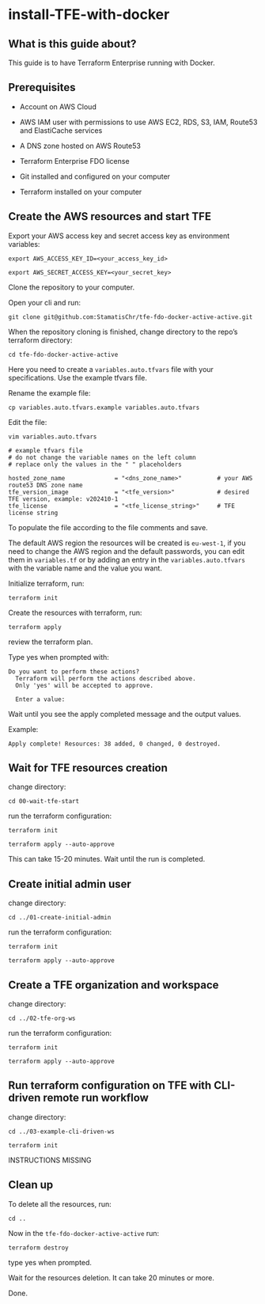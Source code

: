 # install-TFE-with-docker

## What is this guide about?

This guide is to have Terraform Enterprise running with Docker.

## Prerequisites 

- Account on AWS Cloud

- AWS IAM user with permissions to use AWS EC2, RDS, S3, IAM, Route53 and ElastiCache services

- A DNS zone hosted on AWS Route53

- Terraform Enterprise FDO license

- Git installed and configured on your computer

- Terraform installed on your computer

## Create the AWS resources and start TFE

Export your AWS access key and secret access key as environment variables:
```
export AWS_ACCESS_KEY_ID=<your_access_key_id>
```

```
export AWS_SECRET_ACCESS_KEY=<your_secret_key>
```


Clone the repository to your computer.

Open your cli and run:
```
git clone git@github.com:StamatisChr/tfe-fdo-docker-active-active.git
```


When the repository cloning is finished, change directory to the repo’s terraform directory:
```
cd tfe-fdo-docker-active-active
```

Here you need to create a `variables.auto.tfvars` file with your specifications. Use the example tfvars file.

Rename the example file:
```
cp variables.auto.tfvars.example variables.auto.tfvars
```
Edit the file:
```
vim variables.auto.tfvars
```

```
# example tfvars file
# do not change the variable names on the left column
# replace only the values in the " " placeholders

hosted_zone_name              = "<dns_zone_name>"          # your AWS route53 DNS zone name
tfe_version_image             = "<tfe_version>"            # desired TFE version, example: v202410-1
tfe_license                   = "<tfe_license_string>"     # TFE license string
```

To populate the file according to the file comments and save.

The default AWS region the resources will be created is `eu-west-1`, if you need to change the AWS region and the default passwords, you can edit them in `variables.tf` or by adding an entry in the `variables.auto.tfvars` with the variable name and the value you want.

Initialize terraform, run:
```
terraform init
```

Create the resources with terraform, run:
```
terraform apply
```
review the terraform plan.

Type yes when prompted with:
```
Do you want to perform these actions?
  Terraform will perform the actions described above.
  Only 'yes' will be accepted to approve.

  Enter a value: 
```
Wait until you see the apply completed message and the output values. 

Example:
```
Apply complete! Resources: 38 added, 0 changed, 0 destroyed.
```

## Wait for TFE resources creation

change directory:
```
cd 00-wait-tfe-start
```

run the terraform configuration:
```
terraform init
```

```
terraform apply --auto-approve
```

This can take 15-20 minutes.
Wait until the run is completed.

## Create initial admin user

change directory:
```
cd ../01-create-initial-admin
```

run the terraform configuration:
```
terraform init
```

```
terraform apply --auto-approve
```

## Create a TFE organization and workspace

change directory:
```
cd ../02-tfe-org-ws
```

run the terraform configuration:
```
terraform init
```

```
terraform apply --auto-approve
```

## Run terraform configuration on TFE with CLI-driven remote run workflow

change directory:
```
cd ../03-example-cli-driven-ws
```

```
terraform init
```

INSTRUCTIONS MISSING


## Clean up

To delete all the resources, run:

```
cd ..
```

Now in the `tfe-fdo-docker-active-active` run:

```
terraform destroy
```
type yes when prompted.

Wait for the resources deletion. It can take 20 minutes or more.

Done.
